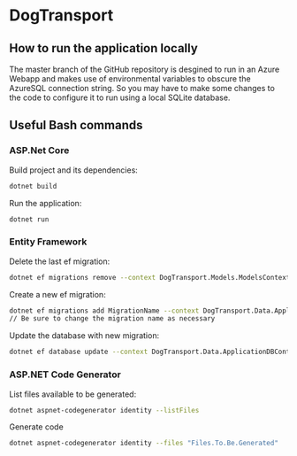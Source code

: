 # DogTransport

## How to run the application locally

The master branch of the GitHub repository is desgined to run in an Azure Webapp and makes use of environmental variables to obscure the AzureSQL connection string. So you may have to make some changes to the code to configure it to run using a local SQLite database.



## Useful Bash commands

### ASP.Net Core

Build project and its dependencies:
```bash
dotnet build
```

Run the application:
```bash
dotnet run
```

### Entity Framework

Delete the last ef migration:
```bash
dotnet ef migrations remove --context DogTransport.Models.ModelsContext
```

Create a new ef migration:
```bash
dotnet ef migrations add MigrationName --context DogTransport.Data.ApplicationDBContext
// Be sure to change the migration name as necessary
```

Update the database with new migration:
```bash
dotnet ef database update --context DogTransport.Data.ApplicationDBContext
```

### ASP.NET Code Generator

List files available to be generated:
```bash
dotnet aspnet-codegenerator identity --listFiles
```

Generate code
```bash
dotnet aspnet-codegenerator identity --files "Files.To.Be.Generated"
```